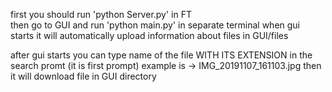 first you should run 'python Server.py' in FT  
then go to GUI and run 'python main.py' in separate terminal 
    when gui starts it will automatically upload information about files in GUI/files

after gui starts you can type name of the file WITH ITS EXTENSION in the search promt (it is first prompt) example is -> IMG_20191107_161103.jpg 
then it will download file in GUI directory

